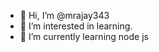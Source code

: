 - 👋 Hi, I’m @mrajay343
- 👀 I’m interested in learning.
- 🌱 I’m currently learning node js 


<!---
mrajay343/mrajay343 is a ✨ special ✨ repository because its `README.md` (this file) appears on your GitHub profile.
You can click the Preview link to take a look at your changes.
--->
